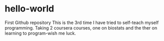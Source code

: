 # hello-world
First Github repository
This is the 3rd time I have tried to self-teach myself programming. Taking 2 coursera courses, one on biostats and the ther on learning to program-wish me luck.
